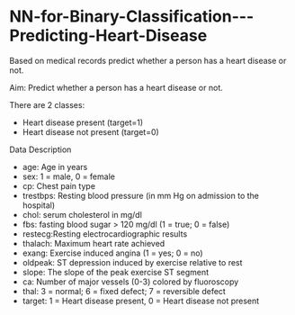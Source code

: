 # NN-for-Binary-Classification---Predicting-Heart-Disease
Based on medical records predict whether a person has a heart disease or not.

Aim: Predict whether a person has a heart disease or not.

There are 2 classes:
- Heart disease present (target=1)
- Heart disease not present (target=0)

Data Description
* age: Age in years
* sex: 1 = male, 0 = female
* cp: Chest pain type
* trestbps: Resting blood pressure (in mm Hg on admission to the hospital)
* chol: serum cholesterol in mg/dl
* fbs: fasting blood sugar > 120 mg/dl (1 = true; 0 = false)
* restecg:Resting electrocardiographic results
* thalach: Maximum heart rate achieved
* exang: Exercise induced angina (1 = yes; 0 = no)
* oldpeak: ST depression induced by exercise relative to rest
* slope: The slope of the peak exercise ST segment
* ca: Number of major vessels (0-3) colored by fluoroscopy
* thal: 3 = normal; 6 = fixed defect; 7 = reversible defect
* target: 1 = Heart disease present, 0 = Heart disease not present
